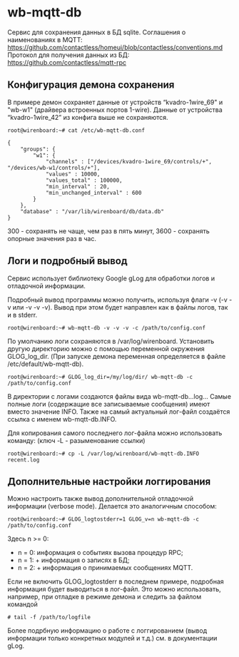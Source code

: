 wb-mqtt-db
==========

Сервис для сохранения данных в БД sqlite.
Соглашения о наименованиях в MQTT: https://github.com/contactless/homeui/blob/contactless/conventions.md
Протокол для получения данных из БД: https://github.com/contactless/mqtt-rpc


Конфигурация демона сохранения
------------------------------

В примере демон сохраняет данные от устройств “kvadro-1wire_69" и "wb-w1" (драйвера встроенных портов 1-wire). 
Данные от устройства “kvadro-1wire_42” из конфига выше не сохраняются.

```
root@wirenboard:~# cat /etc/wb-mqtt-db.conf
```

```
{
	"groups": {
    	"w1": {
        	"channels" : ["/devices/kvadro-1wire_69/controls/+", "/devices/wb-w1/controls/+"],
        	"values" : 10000,
        	"values_total" : 100000,
        	"min_interval" : 20,
        	"min_unchanged_interval" : 600
    	}
	},
	"database" : "/var/lib/wirenboard/db/data.db"
}
```



300 - сохранять не чаще, чем раз в пять минут, 3600 - сохранять опорные значения раз в час.


Логи и подробный вывод
----------------------

Сервис использует библиотеку Google gLog для обработки логов и отладочной информации.

Подробный вывод программы можно получить, используя флаги -v (-v -v или -v -v -v). Вывод при этом будет направлен 
как в файлы логов, так и в stderr.

```
root@wirenboard:~# wb-mqtt-db -v -v -v -c /path/to/config.conf
```

По умолчанию логи сохраняются в /var/log/wirenboard. Установить другую директорию можно с помощью переменной окружения
GLOG\_log\_dir. (При запуске демона переменная определяется в файле /etc/default/wb-mqtt-db).

```
root@wirenboard:~# GLOG_log_dir=/my/log/dir/ wb-mqtt-db -c /path/to/config.conf
```

В директории с логами создаются файлы вида wb-mqtt-db.<hostname>.<user>.log.<level>.<timestamp>. Самые полные логи (содержащие
все записываемые сообщения) имеют вместо <level> значение INFO. Также на самый актуальный лог-файл создаётся ссылка с именем
wb-mqtt-db.INFO. 

Для копирования самого последнего лог-файла можно использовать команду: (ключ -L - разыменование ссылки)

```
root@wirenboard:~# cp -L /var/log/wirenboard/wb-mqtt-db.INFO recent.log
```


Дополнительные настройки логгирования
-------------------------------------

Можно настроить также вывод дополнительной отладочной информации (verbose mode). Делается это аналогичным способом:

```
root@wirenboard:~# GLOG_logtostderr=1 GLOG_v=n wb-mqtt-db -c /path/to/config.conf
````

Здесь n >= 0:

* n = 0: информация о событиях вызова процедур RPC;
* n = 1: + информация о записях в БД;
* n = 2: + информация о принимаемых сообщениях MQTT.

Если не включить GLOG_logtostderr в последнем примере, подробная информация будет выводиться в лог-файл.
Это можно использовать, например, при отладке в режиме демона и следить за файлом командой

```
# tail -f /path/to/logfile
```

Более подрбную информацию о работе с логгированием (вывод информации только конкретных модулей и т.д.)
см. в документации gLog.
